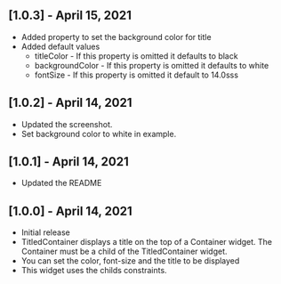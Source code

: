 ## [1.0.3] - April 15, 2021

* Added property to set the background color for title
* Added default values
  - titleColor      - If this property is omitted it defaults to black
  - backgroundColor - If this property is omitted it defaults to white
  - fontSize        - If this property is omitted it default to 14.0sss 

## [1.0.2] - April 14, 2021

* Updated the screenshot.
* Set background color to white in example. 

## [1.0.1] - April 14, 2021

* Updated the README

## [1.0.0] - April 14, 2021

* Initial release
* TitledContainer displays a title on the top of a Container widget. The Container must be
  a child of the TitledContainer widget.
* You can set the color, font-size and the title to be displayed
* This widget uses the childs constraints.

